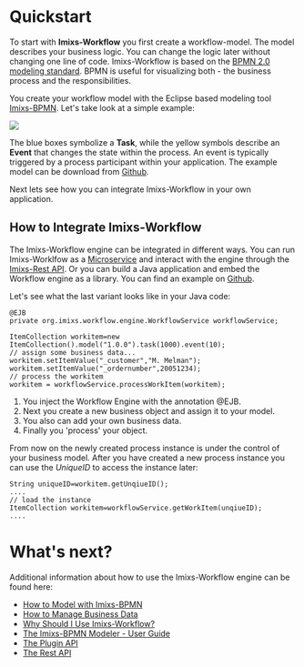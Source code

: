 # Quickstart

To start with **Imixs-Workflow** you first create a workflow-model. The model describes your business logic. You can change the logic later without changing one line of code.
Imixs-Workflow is based on the [BPMN 2.0 modeling standard](http://www.bpmn.org/). BPMN is useful for visualizing both - the business process and the responsibilities. 

You create your workflow model with the Eclipse based modeling tool [Imixs-BPMN](./modelling/). Let's take look at a simple example:

<img src="./images/modelling/order-01.png" />

The blue boxes symbolize a **Task**, while the yellow symbols describe an **Event** that changes the state within the process.
An event is typically triggered by a process participant within your application. The example model can be download from [Github](https://github.com/imixs/imixs-workflow/tree/master/src/site/resources/bpmn). 

Next lets see how you can integrate Imixs-Workflow in your own application. 

## How to Integrate Imixs-Workflow

The Imixs-Workflow engine can be integrated in different ways. You can run Imixs-Worklfow as a [Microservice](https://github.com/imixs/imixs-microservice) and interact with the engine through the [Imixs-Rest API](/restapi/index.html).
Or you can build a Java application and embed the Workflow engine as a library. You can find an example on [Github](https://github.com/imixs/imixs-jsf-example).

Let's see what the last variant looks like in your Java code:

	@EJB
	private org.imixs.workflow.engine.WorkflowService workflowService;

	ItemCollection workitem=new ItemCollection().model("1.0.0").task(1000).event(10);
	// assign some business data...
	workitem.setItemValue("_customer","M. Melman");
	workitem.setItemValue("_ordernumber",20051234);
	// process the workitem
	workitem = workflowService.processWorkItem(workitem);


1. You inject the Workflow Engine with the annotation @EJB. 
2. Next you create a new business object and assign it to your model. 
3. You also can add your own business data. 
4. Finally you 'process' your object. 

From now on the newly created process instance is under the control of your business model. 
After you have created a new process instance you can use the _UniqueID_ to access the instance later: 
   
    String uniqueID=workitem.getUnqiueID();
    ....
    // load the instance
    ItemCollection workitem=workflowService.getWorkItem(unqiueID);
    ....



# What's next?

Additional information about how to use the Imixs-Workflow engine can be found here:

 * [How to Model with Imixs-BPMN](./modelling/howto.html)
 * [How to Manage Business Data](./quickstart/workitem.html)
 * [Why Should I Use Imixs-Workflow?](./quickstart/why.html)
 * [The Imixs-BPMN Modeler - User Guide](./modelling/index.html)
 * [The Plugin API](./engine/plugins/index.html)
 * [The Rest API](./restapi/index.html)
 
